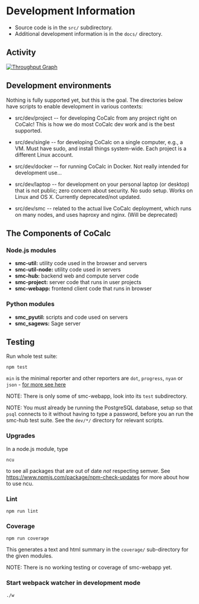 # Development Information

- Source code is in the `src/` subdirectory.
- Additional development information is in the `docs/` directory.

## Activity

[![Throughput Graph](https://graphs.waffle.io/sagemathinc/smc/throughput.svg)](https://waffle.io/sagemathinc/smc/metrics/throughput)

## Development environments

Nothing is fully supported yet, but this is the goal.
The directories below have scripts to enable development
in various contexts:

- src/dev/project -- for developing CoCalc from any project right on CoCalc!  This is how we do most CoCalc dev work and is the best supported.

- src/dev/single -- for developing CoCalc on a single computer, e.g., a VM.   Must have sudo, and install things system-wide.  Each project is a different Linux account.

- src/dev/docker -- for running CoCalc in Docker.  Not really intended for development use...

- src/dev/laptop -- for development on your personal laptop (or desktop) that is not public; zero concern about security. No sudo setup.  Works on Linux and OS X.  Currently deprecated/not updated.

- src/dev/smc -- related to the actual live CoCalc deployment, which runs on many nodes, and uses haproxy and nginx. (Will be deprecated)

## The Components of CoCalc

### Node.js modules

- **smc-util:**      utility code used in the browser and servers
- **smc-util-node:** utility code used in servers
- **smc-hub:**       backend web and compute server code
- **smc-project:**   server code that runs in user projects
- **smc-webapp:**    frontend client code that runs in browser

### Python modules

- **smc_pyutil:**    scripts and code used on servers
- **smc_sagews:**    Sage server

## Testing

Run whole test suite:

    npm test

`min` is the minimal reporter and
other reporters are `dot`, `progress`, `nyan` or `json` - [for more see here](http://mochajs.org/)

NOTE: There is only some of smc-webapp, look into its `test` subdirectory.

NOTE: You must already be running the PostgreSQL database, setup so that
`psql` connects to it without having to type a password, before you an
run the smc-hub test suite.  See the `dev/*/` directory for relevant scripts.

### Upgrades

In a node.js module, type

    ncu

to see all packages that are out of date *not* respecting semver.  See https://www.npmjs.com/package/npm-check-updates for more about how to use ncu.

### Lint

    npm run lint

### Coverage

    npm run coverage

This generates a text and html summary in the `coverage/` sub-directory for the given modules.

NOTE: There is no working testing or coverage of smc-webapp yet.

### Start webpack watcher in development mode

    ./w
